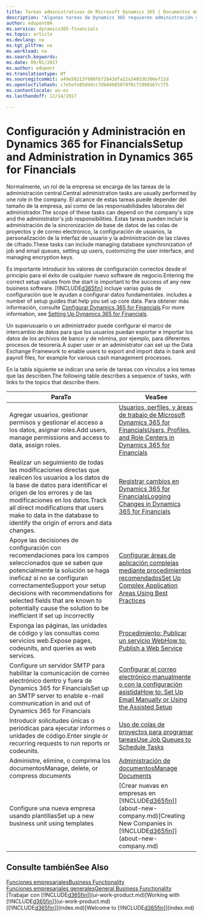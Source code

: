 ```yaml
---
title: Tareas administrativas de Microsoft Dynamics 365 | Documentos de Microsoft
description: "Algunas tareas de Dynamics 365 requieren administración y configuración centrales. Consulte cuáles son aprenda y qué hacer."
author: edupont04
ms.service: dynamics365-financials
ms.topic: article
ms.devlang: na
ms.tgt_pltfrm: na
ms.workload: na
ms.search.keywords: 
ms.date: 09/01/2017
ms.author: edupont
ms.translationtype: HT
ms.sourcegitcommit: a49e50213f808fb72b43dfa22a34833b306ef12d
ms.openlocfilehash: c7e5efe85dddcc7db84b05879f0c71990167c775
ms.contentlocale: es-es
ms.lasthandoff: 12/14/2017

---
```

# <a name="setup-and-administration-in-dynamics-365-for-financials"></a><span data-ttu-id="86c05-104">Configuración y Administración en Dynamics 365 for Financials</span><span class="sxs-lookup"><span data-stu-id="86c05-104">Setup and Administration in Dynamics 365 for Financials</span></span>
<span data-ttu-id="86c05-105">Normalmente, un rol de la empresa se encarga de las tareas de la administración central.</span><span class="sxs-lookup"><span data-stu-id="86c05-105">Central administration tasks are usually performed by one role in the company.</span></span> <span data-ttu-id="86c05-106">El alcance de estas tareas puede depender del tamaño de la empresa, así como de las responsabilidades laborales del administrador.</span><span class="sxs-lookup"><span data-stu-id="86c05-106">The scope of these tasks can depend on the company's size and the administrator's job responsibilities.</span></span> <span data-ttu-id="86c05-107">Estas tareas pueden incluir la administración de la sincronización de base de datos de las colas de proyectos y de correo electrónico, la configuración de usuarios, la personalización de la interfaz de usuario y la administración de las claves de cifrado.</span><span class="sxs-lookup"><span data-stu-id="86c05-107">These tasks can include managing database synchronization of job and email queues, setting up users, customizing the user interface, and managing encryption keys.</span></span>  

<span data-ttu-id="86c05-108">Es importante introducir los valores de configuración correctos desde el principio para el éxito de cualquier nuevo software de negocio.</span><span class="sxs-lookup"><span data-stu-id="86c05-108">Entering the correct setup values from the start is important to the success of any new business software.</span></span> [!INCLUDE[d365fin](includes/d365fin_md.md)]<span data-ttu-id="86c05-109"> incluye varias guías de configuración que le ayudan a configurar datos fundamentales.</span><span class="sxs-lookup"><span data-stu-id="86c05-109"> includes a number of setup guides that help you set up core data.</span></span> <span data-ttu-id="86c05-110">Para obtener más información, consulte [Configurar Dynamics 365 for Financials](setup.md).</span><span class="sxs-lookup"><span data-stu-id="86c05-110">For more information, see [Setting Up Dynamics 365 for Financials](setup.md).</span></span>

<!--Whether you use [!INCLUDE[rim](../../includes/rim_md.md)] to implement setup values or you manually enter them in the new company, you can support your setup decisions with some general recommendations for selected setup fields that are known to potentially cause the solution to be inefficient if defined incorrectly.-->  

<span data-ttu-id="86c05-111">Un superusuario o un administrador puede configurar el marco de intercambio de datos para que los usuarios puedan exportar e importar los datos de los archivos de banco y de nómina, por ejemplo, para diferentes procesos de tesorería.</span><span class="sxs-lookup"><span data-stu-id="86c05-111">A super user or an administrator can set up the Data Exchange Framework to enable users to export and import data in bank and payroll files, for example for various cash management processes.</span></span>  

<span data-ttu-id="86c05-112">En la tabla siguiente se indican una serie de tareas con vínculos a los temas que las describen.</span><span class="sxs-lookup"><span data-stu-id="86c05-112">The following table describes a sequence of tasks, with links to the topics that describe them.</span></span>   

|<span data-ttu-id="86c05-113">**Para**</span><span class="sxs-lookup"><span data-stu-id="86c05-113">**To**</span></span>|<span data-ttu-id="86c05-114">**Vea**</span><span class="sxs-lookup"><span data-stu-id="86c05-114">**See**</span></span>|  
|------------|-------------|  
|<span data-ttu-id="86c05-115">Agregar usuarios, gestionar permisos y gestionar el acceso a los datos, asignar roles.</span><span class="sxs-lookup"><span data-stu-id="86c05-115">Add users, manage permissions and access to data, assign roles.</span></span>|[<span data-ttu-id="86c05-116">Usuarios, perfiles, y áreas de trabajo de Microsoft Dynamics 365 for Financials</span><span class="sxs-lookup"><span data-stu-id="86c05-116">Users, Profiles, and Role Centers in Dynamics 365 for Financials</span></span>](admin-users-profiles-roles.md)|  
|<span data-ttu-id="86c05-117">Realizar un seguimiento de todas las modificaciones directas que realicen los usuarios a los datos de la base de datos para identificar el origen de los errores y de las modificaciones en los datos.</span><span class="sxs-lookup"><span data-stu-id="86c05-117">Track all direct modifications that users make to data in the database to identify the origin of errors and data changes.</span></span>|[<span data-ttu-id="86c05-118">Registrar cambios en Dynamics 365 for Financials</span><span class="sxs-lookup"><span data-stu-id="86c05-118">Logging Changes in Dynamics 365 for Financials</span></span>](across-log-changes.md)|  
|<span data-ttu-id="86c05-119">Apoye las decisiones de configuración con recomendaciones para los campos seleccionados que se saben que potencialmente la solución se haga ineficaz si no se configuran correctamente</span><span class="sxs-lookup"><span data-stu-id="86c05-119">Support your setup decisions with recommendations for selected fields that are known to potentially cause the solution to be inefficient if set up incorrectly</span></span>|[<span data-ttu-id="86c05-120">Configurar áreas de aplicación complejas mediante procedimientos recomendados</span><span class="sxs-lookup"><span data-stu-id="86c05-120">Set Up Complex Application Areas Using Best Practices</span></span>](set-up-complex-application-areas-using-best-practices.md)|  
|<span data-ttu-id="86c05-121">Exponga las páginas, las unidades de código y las consultas como servicios web.</span><span class="sxs-lookup"><span data-stu-id="86c05-121">Expose pages, codeunits, and queries as web services.</span></span>|[<span data-ttu-id="86c05-122">Procedimiento: Publicar un servicio Web</span><span class="sxs-lookup"><span data-stu-id="86c05-122">How to: Publish a Web Service</span></span>](across-how-publish-web-service.md)|  
|<span data-ttu-id="86c05-123">Configure un servidor SMTP para habilitar la comunicación de correo electrónico dentro y fuera de Dynamics 365 for Financials</span><span class="sxs-lookup"><span data-stu-id="86c05-123">Set up an SMTP server to enable e-mail communication in and out of Dynamics 365 for Financials</span></span>| [<span data-ttu-id="86c05-124">Configurar el correo electrónico manualmente o con la configuración asistida</span><span class="sxs-lookup"><span data-stu-id="86c05-124">How to: Set Up Email Manually or Using the Assisted Setup</span></span>](madeira-how-setup-email.md)|  
|<span data-ttu-id="86c05-125">Introducir solicitudes únicas o periódicas para ejecutar informes o unidades de código.</span><span class="sxs-lookup"><span data-stu-id="86c05-125">Enter single or recurring requests to run reports or codeunits.</span></span>|[<span data-ttu-id="86c05-126">Uso de colas de proyectos para programar tareas</span><span class="sxs-lookup"><span data-stu-id="86c05-126">Use Job Queues to Schedule Tasks</span></span>](admin-job-queues-schedule-tasks.md)|  
|<span data-ttu-id="86c05-127">Administre, elimine, o comprima los documentos</span><span class="sxs-lookup"><span data-stu-id="86c05-127">Manage, delete, or compress documents</span></span>|[<span data-ttu-id="86c05-128">Administración de documentos</span><span class="sxs-lookup"><span data-stu-id="86c05-128">Manage Documents</span></span>](admin-manage-documents.md)|  
|<span data-ttu-id="86c05-129">Configure una nueva empresa usando plantillas</span><span class="sxs-lookup"><span data-stu-id="86c05-129">Set up a new business unit using templates</span></span>|<span data-ttu-id="86c05-130">[Crear nuevas en empresas en [!INCLUDE[d365fin](includes/d365fin_md.md)]](about-new-company.md)</span><span class="sxs-lookup"><span data-stu-id="86c05-130">[Creating New Companies in [!INCLUDE[d365fin](includes/d365fin_md.md)]](about-new-company.md)</span></span>|  

## <a name="see-also"></a><span data-ttu-id="86c05-131">Consulte también</span><span class="sxs-lookup"><span data-stu-id="86c05-131">See Also</span></span>
[<span data-ttu-id="86c05-132">Funciones empresariales</span><span class="sxs-lookup"><span data-stu-id="86c05-132">Business Functionality</span></span>](madeira-business-functionality.md)  
[<span data-ttu-id="86c05-133">Funciones empresariales generales</span><span class="sxs-lookup"><span data-stu-id="86c05-133">General Business Functionality</span></span>](ui-across-business-areas.md)  
<span data-ttu-id="86c05-134">[Trabajar con [!INCLUDE[d365fin](includes/d365fin_md.md)]](ui-work-product.md)</span><span class="sxs-lookup"><span data-stu-id="86c05-134">[Working with [!INCLUDE[d365fin](includes/d365fin_md.md)]](ui-work-product.md)</span></span>  
<span data-ttu-id="86c05-135">[[!INCLUDE[d365fin](includes/d365fin_md.md)]](index.md)</span><span class="sxs-lookup"><span data-stu-id="86c05-135">[Welcome to [!INCLUDE[d365fin](includes/d365fin_md.md)]](index.md)</span></span>  

